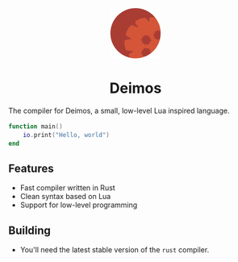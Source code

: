 <p align="center">
    <img src="logo.png" width="100"/>
    <h1 align="center"><b>Deimos</b></h1>
</p>

The compiler for Deimos, a small, low-level Lua inspired language.

```lua
function main()
    io.print("Hello, world")
end
```

## Features
- Fast compiler written in Rust
- Clean syntax based on Lua
- Support for low-level programming

## Building
- You'll need the latest stable version of the `rust` compiler.
